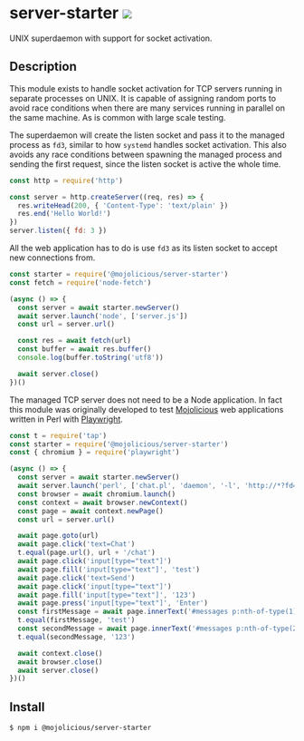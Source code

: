 # server-starter [![](https://github.com/mojolicious/server-starter/workflows/test/badge.svg)](https://github.com/mojolicious/server-starter/actions)

  UNIX superdaemon with support for socket activation.

## Description

  This module exists to handle socket activation for TCP servers running in separate processes on UNIX. It is capable of
  assigning random ports to avoid race conditions when there are many services running in parallel on the same machine.
  As is common with large scale testing.
  
  The superdaemon will create the listen socket and pass it to the managed process as `fd3`, similar to how `systemd`
  handles socket activation. This also avoids any race conditions between spawning the managed process and sending the
  first request, since the listen socket is active the whole time.

```js
const http = require('http')

const server = http.createServer((req, res) => {
  res.writeHead(200, { 'Content-Type': 'text/plain' })
  res.end('Hello World!')
})
server.listen({ fd: 3 })
```

  All the web application has to do is use `fd3` as its listen socket to accept new connections from.

```js
const starter = require('@mojolicious/server-starter')
const fetch = require('node-fetch')

(async () => {
  const server = await starter.newServer()
  await server.launch('node', ['server.js'])
  const url = server.url()

  const res = await fetch(url)
  const buffer = await res.buffer()
  console.log(buffer.toString('utf8'))

  await server.close()
})()
```

  The managed TCP server does not need to be a Node application. In fact this module was originally developed to test
  [Mojolicious](https://mojolicious.org) web applications written in Perl with [Playwright](https://playwright.dev).

```js
const t = require('tap')
const starter = require('@mojolicious/server-starter')
const { chromium } = require('playwright')

(async () => {
  const server = await starter.newServer()
  await server.launch('perl', ['chat.pl', 'daemon', '-l', 'http://*?fd=3'])
  const browser = await chromium.launch()
  const context = await browser.newContext()
  const page = await context.newPage()
  const url = server.url()

  await page.goto(url)
  await page.click('text=Chat')
  t.equal(page.url(), url + '/chat')
  await page.click('input[type="text"]')
  await page.fill('input[type="text"]', 'test')
  await page.click('text=Send')
  await page.click('input[type="text"]')
  await page.fill('input[type="text"]', '123')
  await page.press('input[type="text"]', 'Enter')
  const firstMessage = await page.innerText('#messages p:nth-of-type(1)')
  t.equal(firstMessage, 'test')
  const secondMessage = await page.innerText('#messages p:nth-of-type(2)')
  t.equal(secondMessage, '123')

  await context.close()
  await browser.close()
  await server.close()
})()
```

## Install

    $ npm i @mojolicious/server-starter
